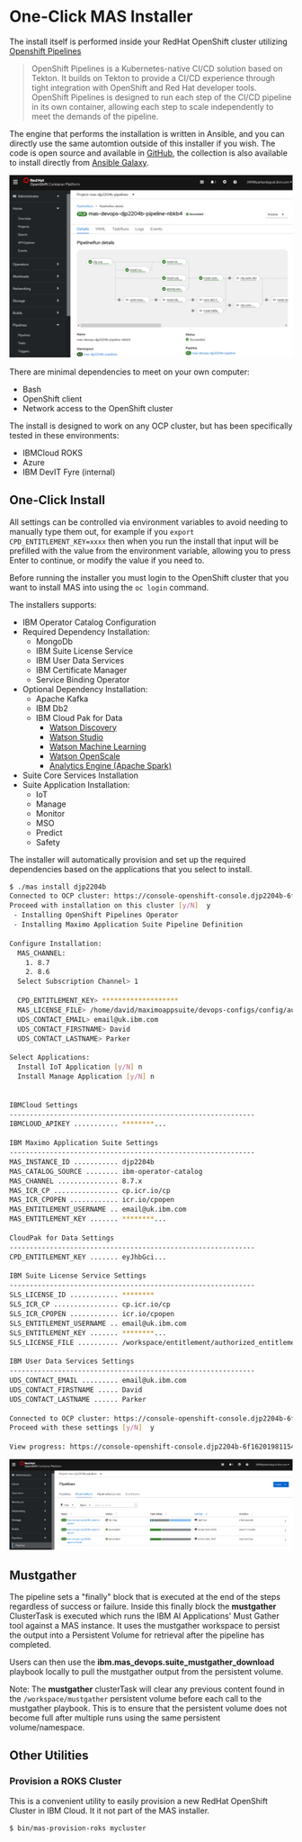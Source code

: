 # One-Click MAS Installer

The install itself is performed inside your RedHat OpenShift cluster utilizing [Openshift Pipelines](https://cloud.redhat.com/learn/topics/ci-cd)

> OpenShift Pipelines is a Kubernetes-native CI/CD solution based on Tekton. It builds on Tekton to provide a CI/CD experience through tight integration with OpenShift and Red Hat developer tools. OpenShift Pipelines is designed to run each step of the CI/CD pipeline in its own container, allowing each step to scale independently to meet the demands of the pipeline.

The engine that performs the installation is written in Ansible, and you can directly use the same automtion outside of this installer if you wish.  The code is open source and available in [GitHub](https://github.com/ibm-mas/ansible-devops), the collection is also available to install directly from [Ansible Galaxy](https://galaxy.ansible.com/ibm/mas_devops).

![](docs/pipeline.png)

There are minimal dependencies to meet on your own computer:
- Bash
- OpenShift client
- Network access to the OpenShift cluster

The install is designed to work on any OCP cluster, but has been specifically tested in these environments:
- IBMCloud ROKS
- Azure
- IBM DevIT Fyre (internal)

## One-Click Install
All settings can be controlled via environment variables to avoid needing to manually type them out, for example if you `export CPD_ENTITLEMENT_KEY=xxxx` then when you run the install that input will be prefilled with the value from the environment variable, allowing you to press Enter to continue, or modify the value if you need to.

Before running the installer you must login to the OpenShift cluster that you want to install MAS into using the `oc login` command.

The installers supports:
- IBM Operator Catalog Configuration
- Required Dependency Installation:
  - MongoDb
  - IBM Suite License Service
  - IBM User Data Services
  - IBM Certificate Manager
  - Service Binding Operator
- Optional Dependency Installation:
  - Apache Kafka
  - IBM Db2
  - IBM Cloud Pak for Data
    - [Watson Discovery](https://www.ibm.com/docs/en/cloud-paks/cp-data/4.0?topic=services-watson-discovery)
    - [Watson Studio](https://www.ibm.com/docs/en/cloud-paks/cp-data/4.0?topic=services-watson-studio)
    - [Watson Machine Learning](https://www.ibm.com/docs/en/cloud-paks/cp-data/4.0?topic=services-watson-machine-learning)
    - [Watson OpenScale](https://www.ibm.com/docs/en/cloud-paks/cp-data/4.0?topic=services-watson-openscale)
    - [Analytics Engine (Apache Spark)](https://www.ibm.com/docs/en/cloud-paks/cp-data/4.0?topic=services-analytics-engine-powered-by-apache-spark)
- Suite Core Services Installation
- Suite Application Installation:
  - IoT
  - Manage
  - Monitor
  - MSO
  - Predict
  - Safety

The installer will automatically provision and set up the required dependencies based on the applications that you select to install.

```bash
$ ./mas install djp2204b
Connected to OCP cluster: https://console-openshift-console.djp2204b-6f1620198115433da1cac8216c06779b-0000.eu-gb.containers.appdomain.cloud
Proceed with installation on this cluster [y/N]  y
 - Installing OpenShift Pipelines Operator
 - Installing Maximo Application Suite Pipeline Definition

Configure Installation:
  MAS_CHANNEL:
    1. 8.7
    2. 8.6
  Select Subscription Channel> 1

  CPD_ENTITLEMENT_KEY> *******************
  MAS_LICENSE_FILE> /home/david/maximoappsuite/devops-configs/config/authorized_entitlement.lic
  UDS_CONTACT_EMAIL> email@uk.ibm.com
  UDS_CONTACT_FIRSTNAME> David
  UDS_CONTACT_LASTNAME> Parker

Select Applications:
  Install IoT Application [y/N] n
  Install Manage Application [y/N] n


IBMCloud Settings
-------------------------------------------------------------
IBMCLOUD_APIKEY ........... ********...

IBM Maximo Application Suite Settings
-------------------------------------------------------------
MAS_INSTANCE_ID ........... djp2204b
MAS_CATALOG_SOURCE ........ ibm-operator-catalog
MAS_CHANNEL ............... 8.7.x
MAS_ICR_CP ................ cp.icr.io/cp
MAS_ICR_CPOPEN ............ icr.io/cpopen
MAS_ENTITLEMENT_USERNAME .. email@uk.ibm.com
MAS_ENTITLEMENT_KEY ....... ********...

CloudPak for Data Settings
-------------------------------------------------------------
CPD_ENTITLEMENT_KEY ....... eyJhbGci...

IBM Suite License Service Settings
-------------------------------------------------------------
SLS_LICENSE_ID ............ ********
SLS_ICR_CP ................ cp.icr.io/cp
SLS_ICR_CPOPEN ............ icr.io/cpopen
SLS_ENTITLEMENT_USERNAME .. email@uk.ibm.com
SLS_ENTITLEMENT_KEY ....... ********...
SLS_LICENSE_FILE .......... /workspace/entitlement/authorized_entitlement.lic

IBM User Data Services Settings
-------------------------------------------------------------
UDS_CONTACT_EMAIL ......... email@uk.ibm.com
UDS_CONTACT_FIRSTNAME ..... David
UDS_CONTACT_LASTNAME ...... Parker

Connected to OCP cluster: https://console-openshift-console.djp2204b-6f1620198115433da1cac8216c06779b-0000.eu-gb.containers.appdomain.cloud
Proceed with these settings [y/N]  y

View progress: https://console-openshift-console.djp2204b-6f1620198115433da1cac8216c06779b-0000.eu-gb.containers.appdomain.cloud/pipelines/ns/mas-djp2204b-pipelines
```

![](docs/pipelineruns.png)


## Mustgather
The pipeline sets a "finally" block that is executed at the end of the steps regardless of success or failure. Inside this finally block the **mustgather** ClusterTask is executed which runs the IBM AI Applications' Must Gather tool against a MAS instance. It uses the mustgather workspace to persist the output into a Persistent Volume for retrieval after the pipeline has completed.

Users can then use the **ibm.mas_devops.suite_mustgather_download** playbook locally to pull the mustgather output from the persistent volume.

Note: The **mustgather** clusterTask will clear any previous content found in the `/workspace/mustgather` persistent volume before each call to the mustgather playbook. This is to ensure that the persistent volume does not become full after multiple runs using the same persistent volume/namespace.

## Other Utilities
### Provision a ROKS Cluster
This is a convenient utility to easily provision a new RedHat OpenShift Cluster in IBM Cloud.  It it not part of the MAS installer.

```bash
$ bin/mas-provision-roks mycluster
```

